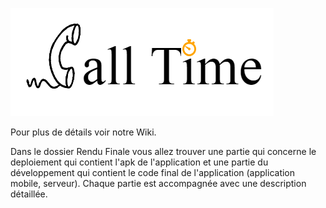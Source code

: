 
![](https://github.com/meriemchebaane/CallTime/blob/master/call%20time.png)

Pour plus de détails voir notre Wiki.

Dans le dossier Rendu Finale vous allez trouver une partie qui concerne le deploiement qui contient l'apk de l'application et une partie du développement qui contient le code final de l'application (application mobile, serveur). Chaque partie est accompagnée avec une description détaillée.



